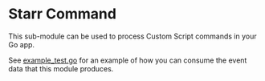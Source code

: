 # Starr Command

This sub-module can be used to process Custom Script commands in your Go app.

See [example_test.go](example_test.go) for an example of how you can consume
the event data that this module produces.
